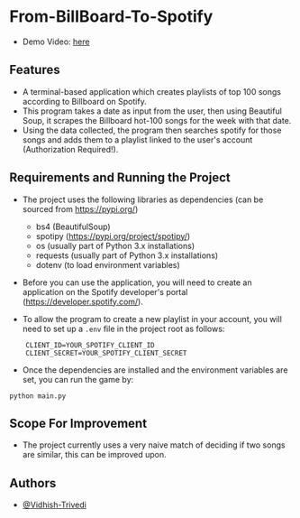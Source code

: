 # From-BillBoard-To-Spotify
- Demo Video: [here](https://www.youtube.com/watch?v=t8s-RPg8oPU)
## Features
- A terminal-based application which creates playlists of top 100 songs according to Billboard on Spotify.  
- This program takes a date as input from the user, then using Beautiful Soup, it scrapes the Billboard hot-100 songs for the week with that date.  
- Using the data collected, the program then searches spotify for those songs and adds them to a playlist linked to the user's account (Authorization Required!).

## Requirements and Running the Project
- The project uses the following libraries as dependencies (can be sourced from https://pypi.org/)
    - bs4 (BeautifulSoup)
    - spotipy (https://pypi.org/project/spotipy/)
    - os (usually part of Python 3.x installations)
    - requests (usually part of Python 3.x installations)
    - dotenv (to load environment variables)

- Before you can use the application, you will need to create an application on the Spotify developer's portal (https://developer.spotify.com/).
- To allow the program to create a new playlist in your account, you will need to set up a `.env` file in the project root as follows:
```
    CLIENT_ID=YOUR_SPOTIFY_CLIENT_ID
    CLIENT_SECRET=YOUR_SPOTIFY_CLIENT_SECRET
```

- Once the dependencies are installed and the environment variables are set, you can run the game by:
```
python main.py
```

## Scope For Improvement
- The project currently uses a very naive match of deciding if two songs are similar, this can be improved upon.

## Authors
- [@Vidhish-Trivedi](https://github.com/Vidhish-Trivedi)
